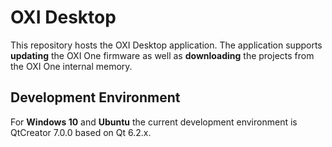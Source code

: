 OXI Desktop
===========

This repository hosts the OXI Desktop application. The application supports **updating** the OXI One firmware as well as **downloading** the projects from the OXI One internal memory.

Development Environment
-----------------------

For **Windows 10** and **Ubuntu** the current development environment is QtCreator 7.0.0 based on Qt 6.2.x.
